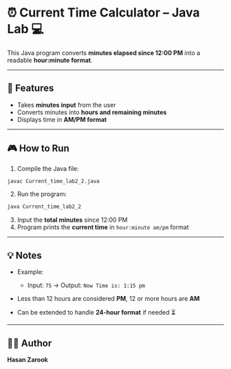 
# ⏰ Current Time Calculator – Java Lab 💻

This Java program converts **minutes elapsed since 12:00 PM** into a readable **hour:minute format**.  

---

## 🚀 Features

- Takes **minutes input** from the user  
- Converts minutes into **hours and remaining minutes**  
- Displays time in **AM/PM format**  

---

## 🎮 How to Run

1. Compile the Java file:
```bash
javac Current_time_lab2_2.java
````

2. Run the program:

```bash
java Current_time_lab2_2
```

3. Input the **total minutes** since 12:00 PM
4. Program prints the **current time** in `hour:minute am/pm` format

---

## 💡 Notes

* Example:

  * Input: `75` → Output: `Now Time is: 1:15 pm`
* Less than 12 hours are considered **PM**, 12 or more hours are **AM**
* Can be extended to handle **24-hour format** if needed ⏳

---

## 👨‍💻 Author

**Hasan Zarook** 
